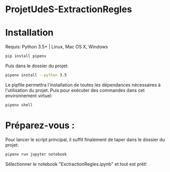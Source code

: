 # ProjetUdeS-ExtractionRegles

# Installation

Requis: Python 3.5+ | Linux, Mac OS X, Windows

```sh
pip install pipenv
```

Puis dans le dossier du projet:

```sh
pipenv install --python 3.5
```

Le pipfile permettra l'installation de toutes les dépendances nécessaires à l'utilisation du projet.
Puis pour exécuter des commandes dans cet environnement virtuel:

```sh
pipenv shell
```

# Préparez-vous :

Pour lancer le script principal, il suffit finalement de taper dans le dossier du projet:

```sh
pipenv run jupyter notebook
```

Sélectionner le notebook "ExctractionRegles.ipynb" et tout est prêt!
